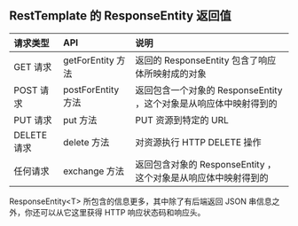 ## RestTemplate 的 ResponseEntity 返回值

| 请求类型 | API  | 说明 |
| :---------- | :------------------ | :----------------------------------------------------------------- |
| GET 请求    | getForEntity 方法   | 返回的 ResponseEntity 包含了响应体所映射成的对象 |
| POST 请求   | postForEntity 方法  | 返回包含一个对象的 ResponseEntity ，这个对象是从响应体中映射得到的 |
| PUT 请求    | put 方法            | PUT 资源到特定的 URL |
| DELETE 请求 | delete 方法         | 对资源执行 HTTP DELETE 操作 |
| 任何请求    | exchange 方法       | 返回包含对象的 ResponseEntity ，这个对象是从响应体中映射得到的 |

ResponseEntity\<T> 所包含的信息更多，其中除了有后端返回 JSON 串信息之外，你还可以从它这里获得 HTTP 响应状态码和响应头。